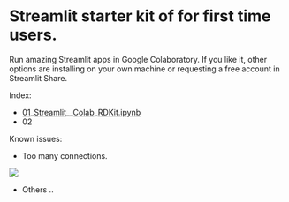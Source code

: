 # Streamlit starter kit of for first time users. 
Run amazing Streamlit apps in Google Colaboratory. 
If you like it, other options are installing on your own machine or requesting a free account in Streamlit Share.

Index:
- [01_Streamlit__Colab_RDKit.ipynb](https://github.com/napoles-uach/streamlit_apps/blob/check_colab/Streamlit_Colab/01_Streamlit__Colab_RDKit.ipynb)
- 02



Known issues:
- Too many connections.

![](https://github.com/napoles-uach/streamlit_apps/blob/main/Streamlit_Colab/Images/TooMany.png)

- Others ..


